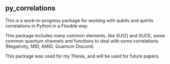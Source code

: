 ## py_correlations

This is a work-in-progress package for working with qubits and qutrits correlations in Python in a Flexible way. 

This package includes many common elements, like SU(2) and SU(3), some common quantum channels and functions to deal with some correlations (Negativity, MID, AMID, Quantum Discord).

This package was used for my Thesis, and will be used for future papers.